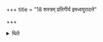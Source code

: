 +++
title = "18 शस्त्रम् प्रतिगीर्य इमध्वयुरादत्ते"

+++

<details><summary>थिते</summary>

शस्त्रं प्रतिगीर्य इमध्वयुरादत्ते । चमसांश्चमसाध्वर्यवः १८
</details>
